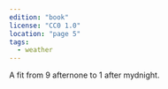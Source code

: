 ```yaml
---
edition: "book"
license: "CC0 1.0"
location: "page 5"
tags:
  - weather
---
```

A fit from 9 afternone to 1 after
mydnight.
